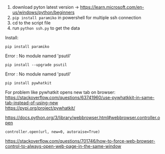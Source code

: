 1. download pyton latest version -> https://learn.microsoft.com/en-us/windows/python/beginners
2. ```pip install paramiko``` in powershell for multiple ssh connection
3. cd to the script file
4. run ```python ssh.py``` to get the data

Install:
```
pip install paramiko
```
Error : No module named 'psutil'
```
pip install --upgrade psutil
```
Error : No module named 'psutil'
```
pip install pywhatkit
```


For problem like pywhatkit opens new tab on browser: <br/>
https://stackoverflow.com/questions/63741960/use-pywhatkkit-in-same-tab-instead-of-using-new <br/>
https://pypi.org/project/pywhatkit/


https://docs.python.org/3/library/webbrowser.html#webbrowser.controller.open
```
controller.open(url, new=0, autoraise=True)
```


https://stackoverflow.com/questions/701746/how-to-force-web-browser-control-to-always-open-web-page-in-the-same-window
